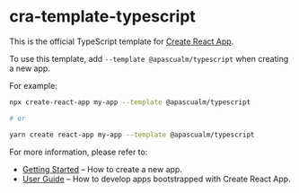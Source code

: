 # cra-template-typescript

This is the official TypeScript template for [Create React App](https://github.com/facebook/create-react-app).

To use this template, add `--template @apascualm/typescript` when creating a new app.

For example:

```sh
npx create-react-app my-app --template @apascualm/typescript

# or

yarn create react-app my-app --template @apascualm/typescript
```

For more information, please refer to:

- [Getting Started](https://create-react-app.dev/docs/getting-started) – How to create a new app.
- [User Guide](https://create-react-app.dev) – How to develop apps bootstrapped with Create React App.